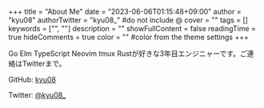+++
title = "About Me"
date = "2023-06-06T01:15:48+09:00"
author = "kyu08"
authorTwitter = "kyu08_" #do not include @
cover = ""
tags = []
keywords = ["", ""]
description = ""
showFullContent = false
readingTime = true
hideComments = true
color = "" #color from the theme settings
+++

Go Elm TypeScript Neovim tmux Rustが好きな3年目エンジニャーです。ご連絡はTwitterまで。

GitHub: [kyu08](https://github.com/kyu08)

Twitter: [@kyu08_](https://twitter.com/kyu08_)
